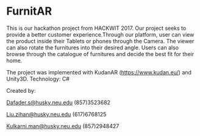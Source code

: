 # FurnitAR
This is our hackathon project from HACKWIT 2017. Our project seeks to provide a better customer experience.Through our platform, user can view the product inside their Tablets or phones through the Camera. The viewer can also rotate the furnitures into their desired angle. Users can also browse through the catalogue of furnitures and decide the best fit for their home. 

The project was implemented with KudanAR (https://www.kudan.eu/)
and Unity3D. 
Technology: C#

Created by:

Dafader.s@husky.neu.edu (857)3523682

Liu.zihan@husky.neu.edu (617)6768125

Kulkarni.man@husky.neu.edu (857)2948427
